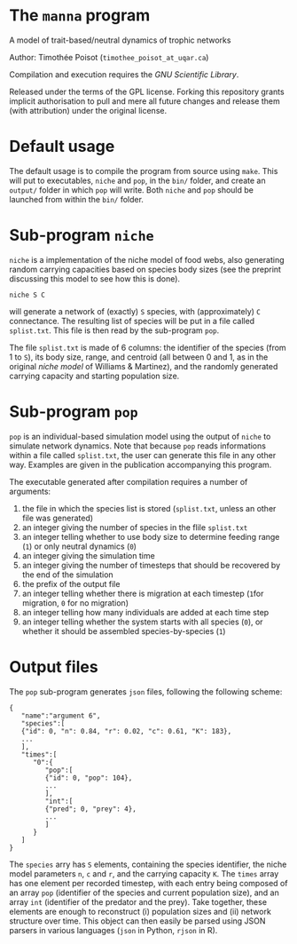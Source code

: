 # The `manna` program

A model of trait-based/neutral dynamics of trophic networks

Author: Timothée Poisot (`timothee_poisot_at_uqar.ca`)

Compilation and execution requires the *GNU Scientific Library*.

Released under the terms of the GPL license. Forking this repository
grants implicit authorisation to pull and mere all future changes and release
them (with attribution) under the original license.

# Default usage

The default usage is to compile the program from source using `make`. This will
put to executables, `niche` and `pop`, in the `bin/` folder, and create an
`output/` folder in which `pop` will write. Both `niche` and `pop` should be
launched from within the `bin/` folder.

# Sub-program `niche`

`niche` is a implementation of the niche model of food webs, also
generating random carrying capacities based on species body sizes (see
the preprint discussing this model to see how this is done).

```
niche S C
```

will generate a network of (exactly) `S` species, with
(approximately) `C` connectance. The resulting list of species will be
put in a file called `splist.txt`. This file is then read by the
sub-program `pop`.

The file `splist.txt` is made of 6 columns: the identifier of the
species (from 1 to `S`), its body size, range, and centroid (all
between 0 and 1, as in the original *niche model* of Williams
& Martinez), and the randomly generated carrying capacity and
starting population size.

# Sub-program `pop`

`pop` is an individual-based simulation model using the output of
`niche` to simulate network dynamics. Note that because `pop` reads
informations within a file called `splist.txt`, the user can
generate this file in any other way. Examples are given in the
publication accompanying this program.

The executable generated after compilation requires a number of arguments:

1. the file in which the species list is stored (`splist.txt`, unless an other file was generated)
2. an integer giving the number of species in the flile `splist.txt`
3. an integer telling whether to use body size to determine feeding range (`1`) or only neutral dynamics (`0`)
4. an integer giving the simulation time
5. an integer giving the number of timesteps that should be recovered by the end of the simulation
6. the prefix of the output file
7. an integer telling whether there is migration at each timestep (`1`for migration, `0` for no migration)
8. an integer telling how many individuals are added at each time step
9. an integer telling whether the system starts with all species (`0`), or whether it should be assembled species-by-species (`1`)

# Output files

The `pop` sub-program generates `json` files, following the following scheme:

```{json}
{
   "name":"argument 6",
   "species":[
   {"id": 0, "n": 0.84, "r": 0.02, "c": 0.61, "K": 183},
   ...
   ],
   "times":[
      "0":{
         "pop":[
         {"id": 0, "pop": 104},
         ...
         ],
         "int":[
         {"pred"; 0, "prey": 4},
         ...
         ]
      }
   ]
}
```

The `species` arry has `S` elements, containing the species identifier, the
niche model parameters `n`, `c` and `r`, and the carrying capacity `K`. The
`times` array has one element per recorded timestep, with each entry being
composed of an array `pop` (identifier of the species and current population
      size), and an array `int` (identifier of the predator and the prey). Take
together, these elements are enough to reconstruct (i) population sizes and
(ii) network structure over time. This object can then easily be parsed using
JSON parsers in various languages (`json` in Python, `rjson` in R).
